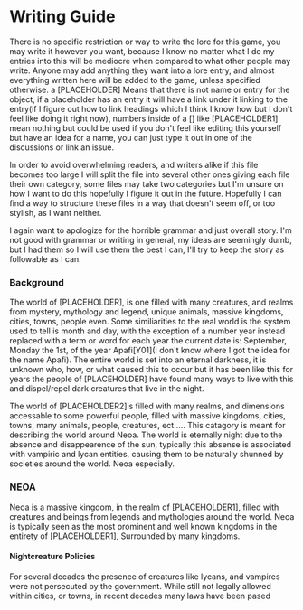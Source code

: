 # Writing Guide
There is no specific restriction or way to write the lore for this game, you may write it however you want, because I know no matter what I do my entries into this will be mediocre when compared to what other people may write. Anyone may add anything they want into a lore entry, and almost everything written here will be added to the game, unless specified otherwise. a [PLACEHOLDER] Means that there is not name or entry for the object, if a placeholder has an entry it will have a link under it linking to the entry(if I figure out how to link headings which I think I know how but I don't feel like doing it right now), numbers inside of a [] like [PLACEHOLDER1] mean nothing but could be used if you don't feel like editing this yourself but have an idea for a name, you can just type it out in one of the discussions or link an issue.

In order to avoid overwhelming readers, and writers alike if this file becomes too large I will split the file into several other ones giving each file their own category, some files may take two categories but I'm unsure on how I want to do this hopefully I figure it out in the future. Hopefully I can find a way to structure these files in a way that doesn't seem off, or too stylish, as I want neither.

I again want to apologize for the horrible grammar and just overall story. I'm not good with grammar or writing in general, my ideas are seemingly dumb, but I had them so I will use them the best I can, I'll try to keep the story as followable as I can.

### Background
The world of [PLACEHOLDER], is one filled with many creatures, and realms from mystery, mythology and legend, unique animals, massive kingdoms, cities, towns, people even. Some similiarities to the real world is the system used to tell is month and day, with the exception of a number year instead replaced with a term or word for each year the current date is: September, Monday the 1st, of the year Apafi[Y01](I don't know where I got the idea for the name Apafi). The entire world is set into an eternal darkness, it is unknown who, how, or what caused this to occur but it has been like this for years the people of [PLACEHOLDER] have found many ways to live with this and dispel/repel dark creatures that live in the night. 

The world of [PLACEHOLDER2]is filled with many realms, and dimensions accessable to some powerful people, filled with massive kingdoms, cities, towns, many animals, people, creatures, ect..... This catagory is meant for describing the world around Neoa. The world is eternally night due to the absence and disappearence of the sun, typically this absense is associated with vampiric and lycan entities, causing them to be naturally shunned by societies around the world. Neoa especially. 


### NEOA 
Neoa is a massive kingdom, in the realm of [PLACEHOLDER1], filled with creatures and beings from legends and mythologies around the world. Neoa is typically seen as the most prominent and well known kingdoms in the entirety of 
[PLACEHOLDER1], Surrounded by many kingdoms.

#### Nightcreature Policies
For several decades the presence of creatures like lycans, and vampires were not persecuted by the government. While still not legally allowed within cities, or towns, in recent decades many laws have been pased 








